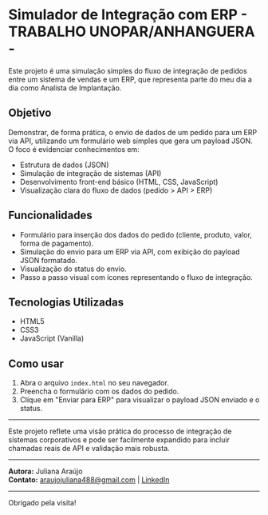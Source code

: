 # Simulador de Integração com ERP - TRABALHO UNOPAR/ANHANGUERA - 

Este projeto é uma simulação simples do fluxo de integração de pedidos entre um sistema de vendas e um ERP, que representa parte do meu dia a dia como Analista de Implantação.

## Objetivo

Demonstrar, de forma prática, o envio de dados de um pedido para um ERP via API, utilizando um formulário web simples que gera um payload JSON. O foco é evidenciar conhecimentos em:

- Estrutura de dados (JSON)
- Simulação de integração de sistemas (API)
- Desenvolvimento front-end básico (HTML, CSS, JavaScript)
- Visualização clara do fluxo de dados (pedido > API > ERP)

## Funcionalidades

- Formulário para inserção dos dados do pedido (cliente, produto, valor, forma de pagamento).
- Simulação do envio para um ERP via API, com exibição do payload JSON formatado.
- Visualização do status do envio.
- Passo a passo visual com ícones representando o fluxo de integração.

## Tecnologias Utilizadas

- HTML5
- CSS3
- JavaScript (Vanilla)

## Como usar

1. Abra o arquivo `index.html` no seu navegador.
2. Preencha o formulário com os dados do pedido.
3. Clique em "Enviar para ERP" para visualizar o payload JSON enviado e o status.

---

Este projeto reflete uma visão prática do processo de integração de sistemas corporativos e pode ser facilmente expandido para incluir chamadas reais de API e validação mais robusta.

---

**Autora:** Juliana Araújo  
**Contato:** araujojuliana488@gmail.com | [LinkedIn](https://www.linkedin.com/in/anailuj-araújo)

---

Obrigado pela visita!
